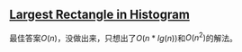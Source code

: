 ## [Largest Rectangle in Histogram](https://leetcode.com/problems/largest-rectangle-in-histogram/)

最佳答案$O(n)$，没做出来，只想出了$O(n*lg(n))$和$O(n^2)$的解法。
